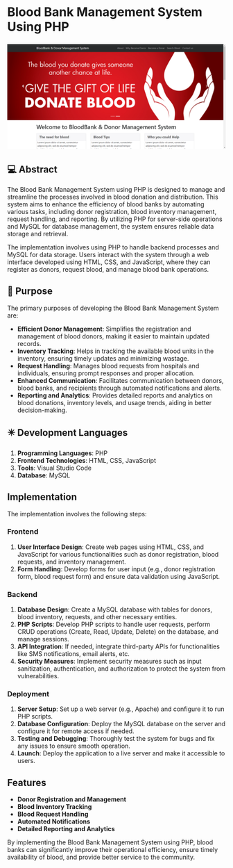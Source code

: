 # Blood Bank Management System Using PHP

###

###
![Blood Bank Management System Using PHP](https://github.com/afzaaljavaid47/Blood-Bank-Management-System-Using-PHP/blob/master/Banner.PNG)
###

## 💻 Abstract
The Blood Bank Management System using PHP is designed to manage and streamline the processes involved in blood donation and distribution. This system aims to enhance the efficiency of blood banks by automating various tasks, including donor registration, blood inventory management, request handling, and reporting. By utilizing PHP for server-side operations and MySQL for database management, the system ensures reliable data storage and retrieval.

The implementation involves using PHP to handle backend processes and MySQL for data storage. Users interact with the system through a web interface developed using HTML, CSS, and JavaScript, where they can register as donors, request blood, and manage blood bank operations.

## 🔬 Purpose
The primary purposes of developing the Blood Bank Management System are:

- **Efficient Donor Management**: Simplifies the registration and management of blood donors, making it easier to maintain updated records.
- **Inventory Tracking**: Helps in tracking the available blood units in the inventory, ensuring timely updates and minimizing wastage.
- **Request Handling**: Manages blood requests from hospitals and individuals, ensuring prompt responses and proper allocation.
- **Enhanced Communication**: Facilitates communication between donors, blood banks, and recipients through automated notifications and alerts.
- **Reporting and Analytics**: Provides detailed reports and analytics on blood donations, inventory levels, and usage trends, aiding in better decision-making.

## ✴️ Development Languages

1. **Programming Languages**: PHP
2. **Frontend Technologies**: HTML, CSS, JavaScript
3. **Tools**: Visual Studio Code
4. **Database**: MySQL

## Implementation

The implementation involves the following steps:

### Frontend

1. **User Interface Design**: Create web pages using HTML, CSS, and JavaScript for various functionalities such as donor registration, blood requests, and inventory management.
2. **Form Handling**: Develop forms for user input (e.g., donor registration form, blood request form) and ensure data validation using JavaScript.

### Backend

1. **Database Design**: Create a MySQL database with tables for donors, blood inventory, requests, and other necessary entities.
2. **PHP Scripts**: Develop PHP scripts to handle user requests, perform CRUD operations (Create, Read, Update, Delete) on the database, and manage sessions.
3. **API Integration**: If needed, integrate third-party APIs for functionalities like SMS notifications, email alerts, etc.
4. **Security Measures**: Implement security measures such as input sanitization, authentication, and authorization to protect the system from vulnerabilities.

### Deployment

1. **Server Setup**: Set up a web server (e.g., Apache) and configure it to run PHP scripts.
2. **Database Configuration**: Deploy the MySQL database on the server and configure it for remote access if needed.
3. **Testing and Debugging**: Thoroughly test the system for bugs and fix any issues to ensure smooth operation.
4. **Launch**: Deploy the application to a live server and make it accessible to users.

## Features

- **Donor Registration and Management**
- **Blood Inventory Tracking**
- **Blood Request Handling**
- **Automated Notifications**
- **Detailed Reporting and Analytics**

By implementing the Blood Bank Management System using PHP, blood banks can significantly improve their operational efficiency, ensure timely availability of blood, and provide better service to the community.
